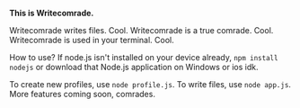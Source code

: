 **This is Writecomrade.**

Writecomrade writes files. Cool.
Writecomrade is a true comrade. Cool.
Writecomrade is used in your terminal. Cool.

How to use? If node.js isn't installed on your
device already, `npm install nodejs` or download
that Node.js application on Windows or ios idk.

To create new profiles, use `node profile.js`.
To write files, use `node app.js`.
More features coming soon, comrades.
